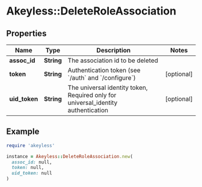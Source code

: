 # Akeyless::DeleteRoleAssociation

## Properties

| Name | Type | Description | Notes |
| ---- | ---- | ----------- | ----- |
| **assoc_id** | **String** | The association id to be deleted |  |
| **token** | **String** | Authentication token (see &#x60;/auth&#x60; and &#x60;/configure&#x60;) | [optional] |
| **uid_token** | **String** | The universal identity token, Required only for universal_identity authentication | [optional] |

## Example

```ruby
require 'akeyless'

instance = Akeyless::DeleteRoleAssociation.new(
  assoc_id: null,
  token: null,
  uid_token: null
)
```

